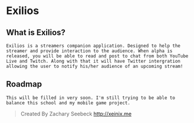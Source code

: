 # Exilios

## What is Exilios?
	Exilios is a streamers companion application. Designed to help the streamer and provide interaction to the audience. When alpha is released, you will be able to read and post to chat from both YouTube Live and Twitch. Along with that it will have Twitter intergration allowing the user to notify his/her audience of an upcoming stream!
	
## Roadmap
	This will be filled in very soon. I'm still trying to be able to balance this school and my mobile game project.
	
	
> Created By Zachary Seebeck http://xeinix.me
